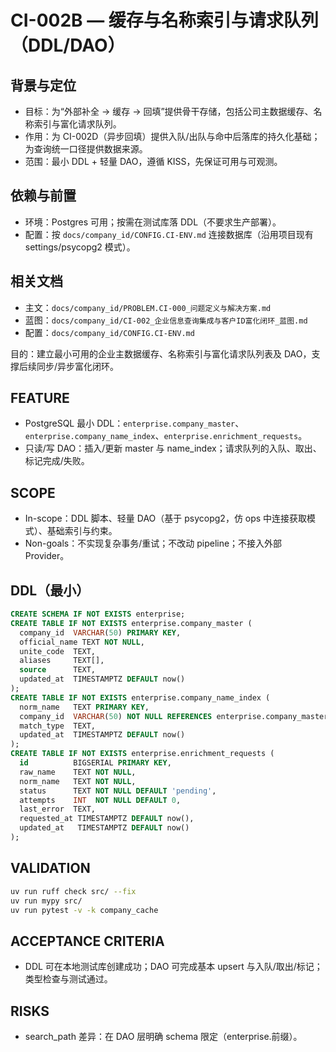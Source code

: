 # CI-002B — 缓存与名称索引与请求队列（DDL/DAO）

## 背景与定位
- 目标：为“外部补全 → 缓存 → 回填”提供骨干存储，包括公司主数据缓存、名称索引与富化请求队列。
- 作用：为 CI-002D（异步回填）提供入队/出队与命中后落库的持久化基础；为查询统一口径提供数据来源。
- 范围：最小 DDL + 轻量 DAO，遵循 KISS，先保证可用与可观测。

## 依赖与前置
- 环境：Postgres 可用；按需在测试库落 DDL（不要求生产部署）。
- 配置：按 `docs/company_id/CONFIG.CI-ENV.md` 连接数据库（沿用项目现有 settings/psycopg2 模式）。

## 相关文档
- 主文：`docs/company_id/PROBLEM.CI-000_问题定义与解决方案.md`
- 蓝图：`docs/company_id/CI-002_企业信息查询集成与客户ID富化闭环_蓝图.md`
- 配置：`docs/company_id/CONFIG.CI-ENV.md`

目的：建立最小可用的企业主数据缓存、名称索引与富化请求队列表及 DAO，支撑后续同步/异步富化闭环。

## FEATURE
- PostgreSQL 最小 DDL：`enterprise.company_master`、`enterprise.company_name_index`、`enterprise.enrichment_requests`。
- 只读/写 DAO：插入/更新 master 与 name_index；请求队列的入队、取出、标记完成/失败。

## SCOPE
- In-scope：DDL 脚本、轻量 DAO（基于 psycopg2，仿 ops 中连接获取模式）、基础索引与约束。
- Non-goals：不实现复杂事务/重试；不改动 pipeline；不接入外部 Provider。

## DDL（最小）
```sql
CREATE SCHEMA IF NOT EXISTS enterprise;
CREATE TABLE IF NOT EXISTS enterprise.company_master (
  company_id  VARCHAR(50) PRIMARY KEY,
  official_name TEXT NOT NULL,
  unite_code  TEXT,
  aliases     TEXT[],
  source      TEXT,
  updated_at  TIMESTAMPTZ DEFAULT now()
);
CREATE TABLE IF NOT EXISTS enterprise.company_name_index (
  norm_name   TEXT PRIMARY KEY,
  company_id  VARCHAR(50) NOT NULL REFERENCES enterprise.company_master(company_id),
  match_type  TEXT,
  updated_at  TIMESTAMPTZ DEFAULT now()
);
CREATE TABLE IF NOT EXISTS enterprise.enrichment_requests (
  id          BIGSERIAL PRIMARY KEY,
  raw_name    TEXT NOT NULL,
  norm_name   TEXT NOT NULL,
  status      TEXT NOT NULL DEFAULT 'pending',
  attempts    INT  NOT NULL DEFAULT 0,
  last_error  TEXT,
  requested_at TIMESTAMPTZ DEFAULT now(),
  updated_at   TIMESTAMPTZ DEFAULT now()
);
```

## VALIDATION
```bash
uv run ruff check src/ --fix
uv run mypy src/
uv run pytest -v -k company_cache
```

## ACCEPTANCE CRITERIA
- DDL 可在本地测试库创建成功；DAO 可完成基本 upsert 与入队/取出/标记；类型检查与测试通过。

## RISKS
- search_path 差异：在 DAO 层明确 schema 限定（enterprise.前缀）。
